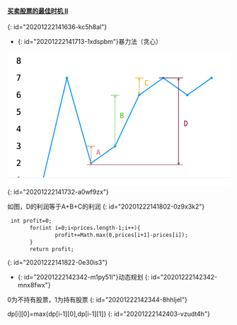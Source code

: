 #### [买卖股票的最佳时机 II](https://leetcode-cn.com/problems/best-time-to-buy-and-sell-stock-ii/)
{: id="20201222141636-kc5h8al"}

* {: id="20201222141713-1xdspbm"}暴力法（贪心）

![买卖股票2.jpg](assets/20201222141747-1t9exs1-买卖股票2.jpg)
{: id="20201222141732-a0wf9zx"}

如图，D的利润等于A+B+C的利润
{: id="20201222141802-0z9x3k2"}

```
 int profit=0;
       for(int i=0;i<prices.length-1;i++){
               profit+=Math.max(0,prices[i+1]-prices[i]);
       }
       return profit;
```
{: id="20201222141822-0e30is3"}

* {: id="20201222142342-m1py51l"}动态规划
{: id="20201222142342-mnx8fwx"}

0为不持有股票，1为持有股票
{: id="20201222142344-8hhljel"}

dp[i][0]=max{dp[i-1][0],dp[i-1][1]}
{: id="20201222142403-vzudt4h"}
